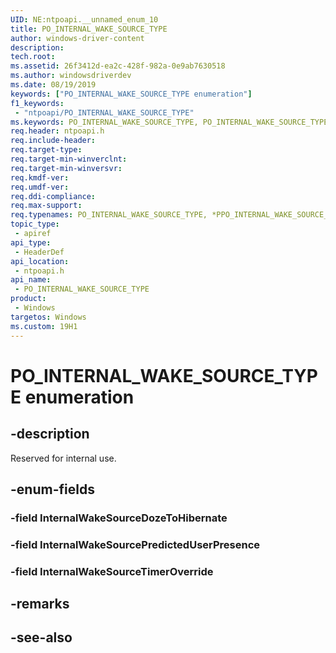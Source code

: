 ```yaml
---
UID: NE:ntpoapi.__unnamed_enum_10
title: PO_INTERNAL_WAKE_SOURCE_TYPE
author: windows-driver-content
description: 
tech.root:
ms.assetid: 26f3412d-ea2c-428f-982a-0e9ab7630518
ms.author: windowsdriverdev
ms.date: 08/19/2019
keywords: ["PO_INTERNAL_WAKE_SOURCE_TYPE enumeration"]
f1_keywords:
 - "ntpoapi/PO_INTERNAL_WAKE_SOURCE_TYPE"
ms.keywords: PO_INTERNAL_WAKE_SOURCE_TYPE, PO_INTERNAL_WAKE_SOURCE_TYPE, *PPO_INTERNAL_WAKE_SOURCE_TYPE, 
req.header: ntpoapi.h
req.include-header:
req.target-type:
req.target-min-winverclnt:
req.target-min-winversvr:
req.kmdf-ver:
req.umdf-ver:
req.ddi-compliance:
req.max-support:
req.typenames: PO_INTERNAL_WAKE_SOURCE_TYPE, *PPO_INTERNAL_WAKE_SOURCE_TYPE
topic_type: 
 - apiref
api_type: 
 - HeaderDef
api_location: 
 - ntpoapi.h
api_name: 
 - PO_INTERNAL_WAKE_SOURCE_TYPE
product: 
 - Windows
targetos: Windows
ms.custom: 19H1
---
```


# PO_INTERNAL_WAKE_SOURCE_TYPE enumeration

## -description

Reserved for internal use.

## -enum-fields

### -field InternalWakeSourceDozeToHibernate 
### -field InternalWakeSourcePredictedUserPresence 
### -field InternalWakeSourceTimerOverride

## -remarks

## -see-also
